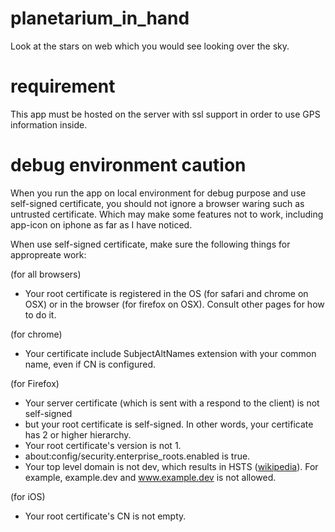# planetarium_in_hand
Look at the stars on web which you would see looking over the sky.

# requirement
This app must be hosted on the server with ssl support in order to use GPS information inside.

# debug environment caution
When you run the app on local environment for debug purpose and use self-signed certificate, you should not ignore a browser waring such as untrusted certificate. Which may make some features not to work, including app-icon on iphone as far as I have noticed.

When use self-signed certificate, make sure the following things for appropreate work:

(for all browsers)
- Your root certificate is registered in the OS (for safari and chrome on OSX) or in the browser (for firefox on OSX). Consult other pages for how to do it.

(for chrome)
- Your certificate include SubjectAltNames extension with your common name, even if CN is configured.

(for Firefox)
- Your server certificate (which is sent with a respond to the client) is not self-signed
- but your root certificate is self-signed. In other words, your certificate has 2 or higher hierarchy.
- Your root certificate's version is not 1.
- about:config/security.enterprise_roots.enabled is true.
- Your top level domain is not dev, which results in HSTS ([wikipedia](https://www.google.com/url?sa=t&rct=j&q=&esrc=s&source=web&cd=1&cad=rja&uact=8&ved=2ahUKEwih3IedsfncAhUR6bwKHa7zBY4QFjAAegQIBhAB&url=https%3A%2F%2Fen.wikipedia.org%2Fwiki%2FHTTP_Strict_Transport_Security&usg=AOvVaw1fchZaueG6yXEG2yoTKmy1)). For example, example.dev and www.example.dev is not allowed.

(for iOS)
- Your root certificate's CN is not empty.
